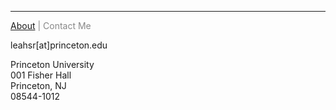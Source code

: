 <hr> 

<span class="credits left" style="color:#888"> <a href="https://leahrosenstiel.github.io">About</a> | 
            Contact Me
            
leahsr[at]princeton.edu 

Princeton University <br />
001 Fisher Hall <br />
Princeton, NJ <br />
08544-1012
